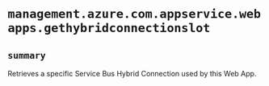 # `management.azure.com.appservice.webapps.gethybridconnectionslot`

## `summary`
Retrieves a specific Service Bus Hybrid Connection used by this Web App.


